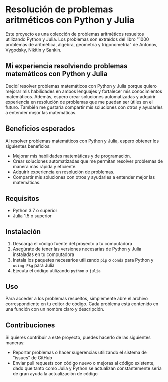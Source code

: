 # Resolución de problemas aritméticos con Python y Julia

Este proyecto es una colección de problemas aritméticos resueltos utilizando Python y Julia. Los problemas son extraídos del libro "1000 problemas de aritmética, álgebra, geometría y trigonometría" de Antonov, Vygodsky, Nikitin y Sankin.

## Mi experiencia resolviendo problemas matemáticos con Python y Julia

Decidí resolver problemas matemáticos con Python y Julia porque quiero mejorar mis habilidades en ambos lenguajes y fortalecer mis conocimientos matemáticos. Además, espero crear soluciones automatizadas y adquirir experiencia en resolución de problemas que me puedan ser útiles en el futuro. También me gustaría compartir mis soluciones con otros y ayudarles a entender mejor las matemáticas.

## Beneficios esperados

Al resolver problemas matemáticos con Python y Julia, espero obtener los siguientes beneficios:

- Mejorar mis habilidades matemáticas y de programación.
- Crear soluciones automatizadas que me permitan resolver problemas de manera más rápida y eficiente.
- Adquirir experiencia en resolución de problemas.
- Compartir mis soluciones con otros y ayudarles a entender mejor las matemáticas.

## Requisitos

- Python 3.7 o superior
- Julia 1.5 o superior

## Instalación

1. Descarga el código fuente del proyecto a tu computadora
2. Asegúrate de tener las versiones necesarias de Python y Julia instaladas en tu computadora
3. Instala los paquetes necesarios utilizando `pip` o `conda` para Python y `using Pkg` para Julia
4. Ejecuta el código utilizando `python` o `julia`

## Uso

Para acceder a los problemas resueltos, simplemente abre el archivo correspondiente en tu editor de código. Cada problema está contenido en una función con un nombre claro y descripción.

## Contribuciones

Si quieres contribuir a este proyecto, puedes hacerlo de las siguientes maneras:

- Reportar problemas o hacer sugerencias utilizando el sistema de "issues" de GitHub
- Enviar pull requests con código nuevo o mejoras al código existente, dado que tanto como Julia y Python se actualizan constantemente seria de gran ayuda la actualización de código

